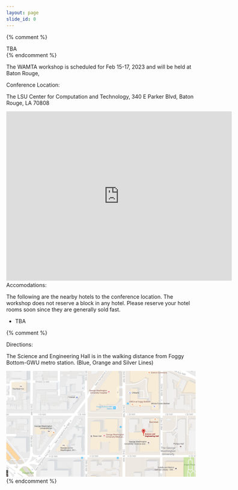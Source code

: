 ```yaml
---
layout: page
slide_id: 0
---
```


{% comment %}
  <div class="alert alert-warning text-center">TBA</div>
{% endcomment %}

<div class="container">
<div class="row mt-xs-0 mt-sm-0 mt-md-1 mt-lg-2 mt-xl-3 mb-xs-2 mb-sm-2">
<div class="col text-muted" markdown="1">

The WAMTA workshop is scheduled for Feb 15-17, 2023 and will be held at Baton Rouge,

<div class="text-info" >Conference Location:</div>

The LSU Center for Computation and Technology, 340 E Parker Blvd, Baton Rouge, LA 70808

<center>
<iframe src="https://www.google.com/maps/embed?pb=!1m18!1m12!1m3!1d3441.0112423921346!2d-91.17454298454716!3d30.4074229082881!2m3!1f0!2f0!3f0!3m2!1i1024!2i768!4f13.1!3m3!1m2!1s0x8626a7236b5aaaab%3A0x1e1e833a6e071383!2sLSU%20Center%20for%20Computation%20and%20Technology!5e0!3m2!1sde!2sus!4v1650920303626!5m2!1sde!2sus" width="600" height="450" style="border:0;" allowfullscreen="" loading="lazy" referrerpolicy="no-referrer-when-downgrade"></iframe>
</center>

<div class="text-info">Accomodations:</div>

The following are the nearby hotels to the conference location. The
workshop does not reserve a block in any hotel. Please reserve your
hotel rooms soon since they are generally sold fast.

  - TBA

{% comment %}
<div class="text-info">Directions:</div>

<p>The Science and Engineering Hall is in the walking distance from Foggy Bottom-GWU metro station. (Blue, Orange and Silver Lines)</p>

<img class="img-fluid" src="./assets/images/direction.png" alt="direction">
</div>
{% endcomment %}

</div>

</div>

</div>
